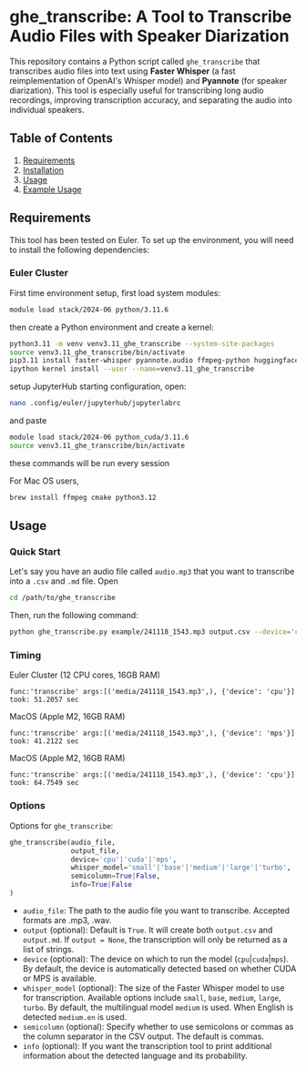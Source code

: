 # ghe_transcribe: A Tool to Transcribe Audio Files with Speaker Diarization

This repository contains a Python script called `ghe_transcribe` that transcribes audio files into text using **Faster Whisper** (a fast reimplementation of OpenAI's Whisper model) and **Pyannote** (for speaker diarization). This tool is especially useful for transcribing long audio recordings, improving transcription accuracy, and separating the audio into individual speakers.

## Table of Contents
1. [Requirements](#requirements)
2. [Installation](#installation)
3. [Usage](#usage)
4. [Example Usage](#example-usage)

## Requirements

This tool has been tested on Euler. To set up the environment, you will need to install the following dependencies:


### Euler Cluster

First time environment setup, first load system modules:
```bash
module load stack/2024-06 python/3.11.6
```
then create a Python environment and create a kernel:
```bash
python3.11 -m venv venv3.11_ghe_transcribe --system-site-packages
source venv3.11_ghe_transcribe/bin/activate
pip3.11 install faster-whisper pyannote.audio ffmpeg-python huggingface-hub
ipython kernel install --user --name=venv3.11_ghe_transcribe
```
setup JupyterHub starting configuration, open:

```bash
nano .config/euler/jupyterhub/jupyterlabrc
```
and paste
```bash
module load stack/2024-06 python_cuda/3.11.6
source venv3.11_ghe_transcribe/bin/activate
```
these commands will be run every session

For Mac OS users,
```bash
brew install ffmpeg cmake python3.12
```

## Usage

### Quick Start

Let's say you have an audio file called `audio.mp3` that you want to transcribe into a `.csv` and `.md` file. Open 

```bash
cd /path/to/ghe_transcribe
```

Then, run the following command:

```bash
python ghe_transcribe.py example/241118_1543.mp3 output.csv --device='cpu'
```

### Timing

Euler Cluster (12 CPU cores, 16GB RAM)
```
func:'transcribe' args:[('media/241118_1543.mp3',), {'device': 'cpu'}] took: 51.2057 sec
```

MacOS (Apple M2, 16GB RAM)
```
func:'transcribe' args:[('media/241118_1543.mp3',), {'device': 'mps'}] took: 41.2122 sec
```

MacOS (Apple M2, 16GB RAM)
```
func:'transcribe' args:[('media/241118_1543.mp3',), {'device': 'cpu'}] took: 64.7549 sec
```

### Options

Options for `ghe_transcribe`:

```python
ghe_transcribe(audio_file,
               output_file,
               device='cpu'|'cuda'|'mps',
               whisper_model='small'|'base'|'medium'|'large'|'turbo',
               semicolumn=True|False,
               info=True|False
)
```

- `audio_file`: The path to the audio file you want to transcribe. Accepted formats are .mp3, .wav.
- `output` (optional): Default is `True`. It will create both `output.csv` and `output.md`. If `output = None`, the transcription will only be returned as a list of strings.
- `device` (optional): The device on which to run the model (`cpu`|`cuda`|`mps`). By default, the device is automatically detected based on whether CUDA or MPS is available.
- `whisper_model` (optional): The size of the Faster Whisper model to use for transcription. Available options include `small`, `base`, `medium`, `large`, `turbo`. By default, the multilingual model `medium` is used. When English is detected `medium.en` is used.
- `semicolumn` (optional): Specify whether to use semicolons or commas as the column separator in the CSV output. The default is commas.
- `info` (optional): If you want the transcription tool to print additional information about the detected language and its probability.